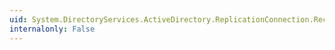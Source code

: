 ```yaml
---
uid: System.DirectoryServices.ActiveDirectory.ReplicationConnection.ReciprocalReplicationEnabled
internalonly: False
---
```

